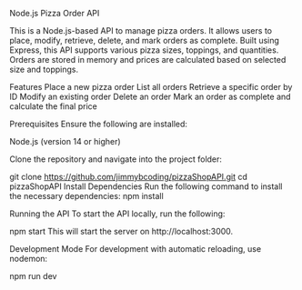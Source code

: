 Node.js Pizza Order API

This is a Node.js-based API to manage pizza orders. It allows users to place, modify, retrieve, delete, and mark orders as complete. Built using Express, this API supports various pizza sizes, toppings, and quantities. Orders are stored in memory and prices are calculated based on selected size and toppings.

Features
Place a new pizza order
List all orders
Retrieve a specific order by ID
Modify an existing order
Delete an order
Mark an order as complete and calculate the final price

Prerequisites
Ensure the following are installed:

Node.js (version 14 or higher)

Clone the repository and navigate into the project folder:

git clone https://github.com/jimmybcoding/pizzaShopAPI.git
cd pizzaShopAPI
Install Dependencies
Run the following command to install the necessary dependencies:
npm install

Running the API
To start the API locally, run the following:

npm start
This will start the server on http://localhost:3000.

Development Mode
For development with automatic reloading, use nodemon:

npm run dev



